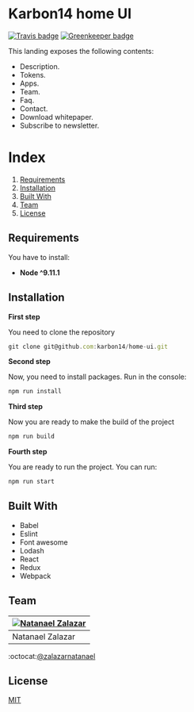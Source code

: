 # Karbon14 home UI
[![Travis badge](https://travis-ci.org/karbon14/home-ui.svg?branch=master)](https://travis-ci.org/karbon14/home-ui)
[![Greenkeeper badge](https://badges.greenkeeper.io/karbon14/home-ui.svg)](https://greenkeeper.io/)

This landing exposes the following contents:

- Description.
- Tokens.
- Apps.
- Team.
- Faq.
- Contact.
- Download whitepaper.
- Subscribe to newsletter.

# Index

1. [Requirements](#requirements)  
2. [Installation](#installation)
3. [Built With](#built-with)
4. [Team](#team)
5. [License](#license)

## Requirements
You have to install:

- **Node ^9.11.1**

## Installation

**First step**

You need to clone the repository

```js
git clone git@github.com:karbon14/home-ui.git
```

**Second step**

Now, you need to install packages. Run in the console:

```cmd
npm run install
```


**Third step**

Now you are ready to make the build of the project

```cmd
npm run build
```

**Fourth step**

You are ready to run the project. You can run:

```cmd
npm run start
```

## Built With
- Babel
- Eslint
- Font awesome
- Lodash
- React
- Redux
- Webpack

## Team
[![Natanael Zalazar](https://avatars.githubusercontent.com/u/11928153?s=64)](https://github.com/zalazarnatanael)  |
|---|
Natanael Zalazar |
:octocat:[@zalazarnatanael](https://github.com/zalazarnatanael)


## License
[MIT](https://github.com/karbon14/home-ui/blob/master/.github/LICENSE)
